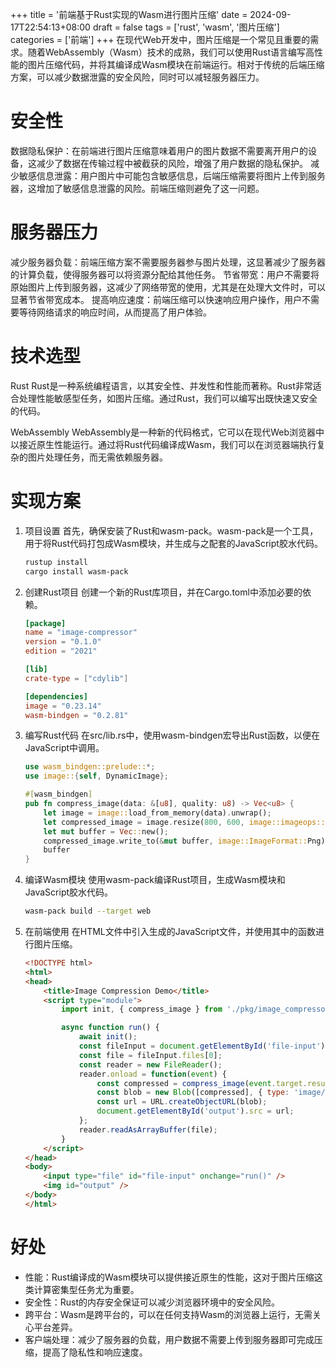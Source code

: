 +++
title = '前端基于Rust实现的Wasm进行图片压缩'
date = 2024-09-17T22:54:13+08:00
draft = false
tags = ['rust', 'wasm', '图片压缩']
categories = ['前端']
+++
在现代Web开发中，图片压缩是一个常见且重要的需求。随着WebAssembly（Wasm）技术的成熟，我们可以使用Rust语言编写高性能的图片压缩代码，并将其编译成Wasm模块在前端运行。相对于传统的后端压缩方案，可以减少数据泄露的安全风险，同时可以减轻服务器压力。
# 安全性
数据隐私保护：在前端进行图片压缩意味着用户的图片数据不需要离开用户的设备，这减少了数据在传输过程中被截获的风险，增强了用户数据的隐私保护。
减少敏感信息泄露：用户图片中可能包含敏感信息，后端压缩需要将图片上传到服务器，这增加了敏感信息泄露的风险。前端压缩则避免了这一问题。
# 服务器压力
减少服务器负载：前端压缩方案不需要服务器参与图片处理，这显著减少了服务器的计算负载，使得服务器可以将资源分配给其他任务。
节省带宽：用户不需要将原始图片上传到服务器，这减少了网络带宽的使用，尤其是在处理大文件时，可以显著节省带宽成本。
提高响应速度：前端压缩可以快速响应用户操作，用户不需要等待网络请求的响应时间，从而提高了用户体验。
# 技术选型
Rust
Rust是一种系统编程语言，以其安全性、并发性和性能而著称。Rust非常适合处理性能敏感型任务，如图片压缩。通过Rust，我们可以编写出既快速又安全的代码。

WebAssembly
WebAssembly是一种新的代码格式，它可以在现代Web浏览器中以接近原生性能运行。通过将Rust代码编译成Wasm，我们可以在浏览器端执行复杂的图片处理任务，而无需依赖服务器。
# 实现方案
1. 项目设置
首先，确保安装了Rust和wasm-pack。wasm-pack是一个工具，用于将Rust代码打包成Wasm模块，并生成与之配套的JavaScript胶水代码。
	
	```bash
	rustup install
	cargo install wasm-pack
	```
2. 创建Rust项目
创建一个新的Rust库项目，并在Cargo.toml中添加必要的依赖。
	
	```toml
	[package]
	name = "image-compressor"
	version = "0.1.0"
	edition = "2021"
	
	[lib]
	crate-type = ["cdylib"]
	
	[dependencies]
	image = "0.23.14"
	wasm-bindgen = "0.2.81"
	```
3. 编写Rust代码
在src/lib.rs中，使用wasm-bindgen宏导出Rust函数，以便在JavaScript中调用。
	```rust
	use wasm_bindgen::prelude::*;
	use image::{self, DynamicImage};
	
	#[wasm_bindgen]
	pub fn compress_image(data: &[u8], quality: u8) -> Vec<u8> {
	    let image = image::load_from_memory(data).unwrap();
	    let compressed_image = image.resize(800, 600, image::imageops::FilterType::Lanczos3);
	    let mut buffer = Vec::new();
	    compressed_image.write_to(&mut buffer, image::ImageFormat::Png).unwrap();
	    buffer
	}
	```
4. 编译Wasm模块
使用wasm-pack编译Rust项目，生成Wasm模块和JavaScript胶水代码。
	
	```bash
	wasm-pack build --target web
	```
5. 在前端使用
在HTML文件中引入生成的JavaScript文件，并使用其中的函数进行图片压缩。
	```html
	<!DOCTYPE html>
	<html>
	<head>
	    <title>Image Compression Demo</title>
	    <script type="module">
	        import init, { compress_image } from './pkg/image_compressor.js';
	
	        async function run() {
	            await init();
	            const fileInput = document.getElementById('file-input');
	            const file = fileInput.files[0];
	            const reader = new FileReader();
	            reader.onload = function(event) {
	                const compressed = compress_image(event.target.result, 50);
	                const blob = new Blob([compressed], { type: 'image/png' });
	                const url = URL.createObjectURL(blob);
	                document.getElementById('output').src = url;
	            };
	            reader.readAsArrayBuffer(file);
	        }
	    </script>
	</head>
	<body>
	    <input type="file" id="file-input" onchange="run()" />
	    <img id="output" />
	</body>
	</html>
	```
# 好处
- 性能：Rust编译成的Wasm模块可以提供接近原生的性能，这对于图片压缩这类计算密集型任务尤为重要。
- 安全性：Rust的内存安全保证可以减少浏览器环境中的安全风险。
- 跨平台：Wasm是跨平台的，可以在任何支持Wasm的浏览器上运行，无需关心平台差异。
- 客户端处理：减少了服务器的负载，用户数据不需要上传到服务器即可完成压缩，提高了隐私性和响应速度。